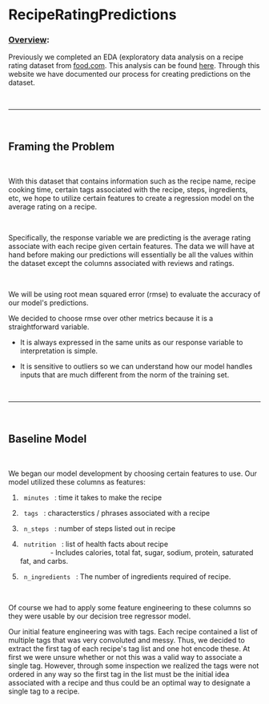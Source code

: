 # RecipeRatingPredictions

### <u> Overview</u>: 

Previously we completed an EDA (exploratory data analysis on a recipe rating dataset from [food.com](https://dsc80.com/project3/recipes-and-ratings/food.com). This analysis can be found [here](https://akar247.github.io/RecipesDurationAnalysis/). Through this website we have documented our process for creating predictions on the dataset. 

<br>

---


<br>


## Framing the Problem
<br>

With this dataset that contains information such as the recipe name, recipe cooking time, certain tags associated with the recipe, steps, ingredients, etc, we hope to utilize certain features to create a regression model on the average rating on a recipe. 

<br>

Specifically, the response variable we are predicting is the average rating associate with each recipe given certain features. The data we will have at hand before making our predictions will essentially be all the values within the dataset except the columns associated with reviews and ratings. 

<br>

We will be using root mean squared error (rmse) to evaluate the accuracy of our model's predictions. 

We decided to choose rmse over other metrics because it is a straightforward variable.

- It is always expressed in the same units as our response variable to interpretation is simple. 
 
- It is sensitive to outliers so we can understand how our model handles inputs that are much different from the norm of the training set.

<br>

---

<br>

## Baseline Model

<br> 

We began our model development by choosing certain features to use. Our model utilized these columns as features:

1. <code> minutes </code> : time it takes to make the recipe

2. <code> tags </code> : characterstics / phrases associated with a recipe

3. <code> n_steps </code> : number of steps listed out in recipe

4. <code> nutrition </code> : list of health facts about recipe <br> &emsp;&emsp;&emsp;&emsp; - Includes calories, total fat, sugar, sodium, protein, saturated fat, and carbs.

5. <code> n_ingredients </code> : The number of ingredients required of recipe.

<br>

Of course we had to apply some feature engineering to these columns so they were usable by our decision tree regressor model. 

Our initial feature engineering was with tags. Each recipe contained a list of multiple tags that was very convoluted and messy. Thus, we decided to extract the first tag of each recipe's tag list and one hot encode these. At first we were unsure whether or not this was a valid way to associate a single tag. However, through some inspection we realized the tags were not ordered in any way so the first tag in the list must be the initial idea associated with a recipe and thus could be an optimal way to designate a single tag to a recipe. 

